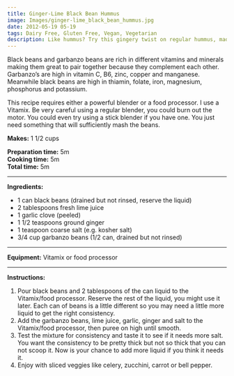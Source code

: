 ```yaml
---
title: Ginger-Lime Black Bean Hummus
image: Images/ginger-lime_black_bean_hummus.jpg
date: 2012-05-19 05-19
tags: Dairy Free, Gluten Free, Vegan, Vegetarian
description: Like hummus? Try this gingery twist on regular hummus, made with both garbanzo beans and black beans. It tastes great with veggies, pita bread and even tortilla chips.
---
```

Black beans and garbanzo beans are rich in different vitamins and minerals making them great to pair together because they complement each other. Garbanzo’s are high in vitamin C, B6, zinc, copper and manganese. Meanwhile black beans are high in thiamin, folate, iron, magnesium, phosphorus and potassium. 

This recipe requires either a powerful blender or a food processor. I use a Vitamix. Be very careful using a regular blender, you could burn out the motor. You could even try using a stick blender if you have one. You just need something that will sufficiently mash the beans.

**Makes:** 1 1/2 cups

**Preparation time:** 5m  
**Cooking time:** 5m  
**Total time:** 5m

---

**Ingredients:**

- 1 can black beans (drained but not rinsed, reserve the liquid)
- 2 tablespoons fresh lime juice
- 1 garlic clove (peeled)
- 1 1/2 teaspoons ground ginger
- 1 teaspoon coarse salt (e.g. kosher salt)
- 3/4 cup garbanzo beans (1/2 can, drained but not rinsed)


---

**Equipment:** Vitamix or food processor 

---

**Instructions:**

1. Pour black beans and 2 tablespoons of the can liquid to the Vitamix/food processor. Reserve the rest of the liquid, you might use it later. Each can of beans is a little different so you may need a little more liquid to get the right consistency.
1. Add the garbanzo beans, lime juice, garlic, ginger and salt to the Vitamix/food processor, then puree on high until smooth. 
1. Test the mixture for consistency and taste it to see if it needs more salt. You want the consistency to be pretty thick but not so thick that you can not scoop it. Now is your chance to add more liquid if you think it needs it. 
1. Enjoy with sliced veggies like celery, zucchini, carrot or bell pepper. 

